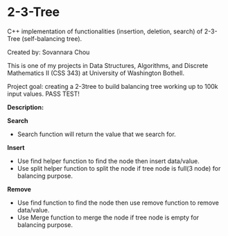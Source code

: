 # 2-3-Tree

C++ implementation of functionalities (insertion, deletion, search) of 2-3-Tree (self-balancing tree). 

Created by: Sovannara Chou

This is one of my projects in Data Structures, Algorithms, and Discrete Mathematics II (CSS 343) at University of Washington Bothell. 

Project goal: creating a 2-3tree to build balancing tree working up to 100k input values. PASS TEST!

**Description:**

**Search**
  - Search function will return the value that we search for.
  
**Insert**
  - Use find helper function to find the node then insert data/value.
  - Use split helper function to split the node if tree node is full(3 node) for balancing purpose. 


**Remove** 
  - Use find function to find the node then use remove function to remove data/value.
  - Use Merge function to merge the node if tree node is empty for balancing purpose.
